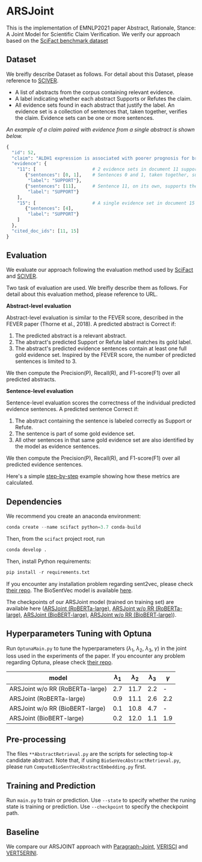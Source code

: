 # ARSJoint
This is the implementation of EMNLP2021 paper Abstract, Rationale, Stance: A Joint Model for Scientific Claim Verification. We verify our approach based on the [SciFact benchmark dataset](https://github.com/allenai/scifact)
## 

<!-- Due to the rapid growth in scientific literature, it is difficult for scientists to stay up-to-date on the latest findings. This challenge is especially acute during pandemics due to the risk of making decisions based on outdated or incomplete information. There is a need for AI systems that can help scientists with information overload and support scientific fact checking and evidence synthesis.

1. Take a scientific claim as input
2. Identify all relevant abstracts in a large corpus
3. Label them as Supporting or Refuting the claim
4. Select sentences as evidence for the label -->

## Dataset
We breifly describe Dataset as follows. For detail about this Dataset, please reference to [SCIVER](https://sdproc.org/2021/sharedtasks.html#3c).

* A list of abstracts from the corpus containing relevant evidence.
* A label indicating whether each abstract Supports or Refutes the claim.
* All evidence sets found in each abstract that justify the label. An evidence set is a collection of sentences that, taken together, verifies the claim. Evidence sets can be one or more sentences.

*An example of a claim paired with evidence from a single abstract is shown below.*
``` python
{
  "id": 52,
  "claim": "ALDH1 expression is associated with poorer prognosis for breast cancer primary tumors.",
  "evidence": {
    "11": [                     # 2 evidence sets in document 11 support the claim.
       {"sentences": [0, 1],    # Sentences 0 and 1, taken together, support the claim.
        "label": "SUPPORT"},
       {"sentences": [11],      # Sentence 11, on its own, supports the claim.
        "label": "SUPPORT"}
    ],
    "15": [                     # A single evidence set in document 15 supports the claim.
       {"sentences": [4], 
        "label": "SUPPORT"}
    ]
  },
  "cited_doc_ids": [11, 15]
}
```
## Evaluation
We evaluate our approach following the evaluation method used by [SciFact](https://github.com/allenai/scifact/blob/master/doc/evaluation.md) and [SCIVER](https://sdproc.org/2021/sharedtasks.html#3c).

Two task of evaluation are used. We breifly describe them as follows. For detail about this evaluation method, please reference to URL.

**Abstract-level evaluation**

Abstract-level evaluation is similar to the FEVER score, described in the FEVER paper (Thorne et al., 2018). A predicted abstract is Correct if:

1. The predicted abstract is a relevant abstract.
2. The abstract's predicted Support or Refute label matches its gold label.
3. The abstract's predicted evidence sentences contain at least one full gold evidence set. Inspired by the FEVER score, the number of predicted sentences is limited to 3.

We then compute the Precision(P), Recall(R), and F1-score(F1) over all predicted abstracts.

**Sentence-level evaluation**

Sentence-level evaluation scores the correctness of the individual predicted evidence sentences. A predicted sentence Correct if:

1. The abstract containing the sentence is labeled correctly as Support or Refute.
2. The sentence is part of some gold evidence set.
3. All other sentences in that same gold evidence set are also identified by the model as evidence sentences.

We then compute the Precision(P), Recall(R), and F1-score(F1) over all predicted evidence sentences.

Here's a simple [step-by-step](https://github.com/allenai/scifact/blob/master/doc/evaluation.md) example showing how these metrics are calculated.



## Dependencies

We recommend you create an anaconda environment:
``` python
conda create --name scifact python=3.7 conda-build
```
Then, from the `scifact` project root, run
``` python
conda develop .
```
Then, install Python requirements:
``` python
pip install -r requirements.txt
```
If you encounter any installation problem regarding sent2vec, please check [their repo](https://github.com/epfml/sent2vec). The BioSentVec model is available [here](https://github.com/ncbi-nlp/BioSentVec#biosentvec).

The checkpoints of our ARSJoint model (trained on training set) are available here ([ARSJoint (RoBERTa-large)](https://drive.google.com/file/d/1iV_5rNC1ZYDRp-tCRoiA70YmW_OVA1Qe/view?usp=sharing), [ARSJoint w/o RR (RoBERTa-large)](https://drive.google.com/file/d/1fQPWoXjb5mHx8aioDrqOJdP-ym11Nw8j/view?usp=sharing), [ARSJoint (BioBERT-large)](https://drive.google.com/file/d/1O7jOkMN-jZOsWQZEQ97O6b-TBqhW3gQn/view?usp=sharing), [ARSJoint w/o RR (BioBERT-large)](https://drive.google.com/file/d/1lMv_PBwzLspCTrriwOZyJUvkOhI4a2uA/view?usp=sharing)).

## Hyperparameters Tuning  with Optuna
Run ```OptunaMain.py``` to tune the hyperparameters ($\lambda_1$, $\lambda_2$, $\lambda_3$, $\gamma$) in the joint loss used in the experiments of the paper. If you encounter any problem regarding Optuna, please check [their repo](https://github.com/optuna/optuna).

|model|$\lambda_1$|$\lambda_2$|$\lambda_3$|$\gamma$|
|-----|-----|-----|-----|-----|
|ARSJoint w/o RR (RoBERTa-large)|2.7|11.7|2.2|-|
|ARSJoint (RoBERTa-large)|0.9|11.1|2.6|2.2|
|ARSJoint w/o RR (BioBERT-large)|0.1|10.8|4.7|-|
|ARSJoint (BioBERT-large)|0.2|12.0|1.1|1.9|

## Pre-processing
The files ```**AbstractRetrieval.py``` are the scripts for selecting top-*k* candidate abstract. Note that, if using ```BioSenVecAbstractRetrieval.py```, please run ```ComputeBioSentVecAbstractEmbedding.py``` first.

## Training and Prediction
Run ```main.py``` to train or prediction. Use ```--state```  to specify whether the runing state is training or prediction. Use ```--checkpoint``` to specify the checkpoint path.

## Baseline
We compare our ARSJOINT approach with [Paragraph-Joint](https://github.com/jacklxc/ParagraphJointModel), [VERISCI](https://github.com/allenai/scifact) and [VERT5ERINI](https://github.com/castorini/pygaggle/tree/master/experiments/vert5erini).  
